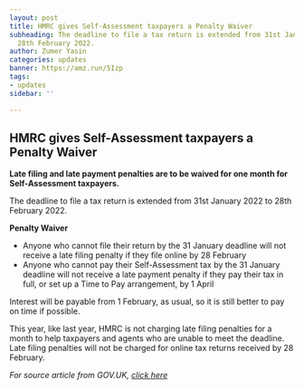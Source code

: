 ```yaml
---
layout: post
title: HMRC gives Self-Assessment taxpayers a Penalty Waiver
subheading: The deadline to file a tax return is extended from 31st January 2022 to
  28th February 2022.
author: Zumer Yasin
categories: updates
banner: https://amz.run/5Izp
tags:
- updates
sidebar: ''

---
```

## HMRC gives Self-Assessment taxpayers a Penalty Waiver

**Late filing and late payment penalties are to be waived for one month for Self-Assessment taxpayers.**

The deadline to file a tax return is extended from 31st January 2022 to 28th February 2022.

**Penalty Waiver**

* Anyone who cannot file their return by the 31 January deadline will not receive a late filing penalty if they file online by 28 February
* Anyone who cannot pay their Self-Assessment tax by the 31 January deadline will not receive a late payment penalty if they pay their tax in full, or set up a Time to Pay arrangement, by 1 April

Interest will be payable from 1 February, as usual, so it is still better to pay on time if possible.

This year, like last year, HMRC is not charging late filing penalties for a month to help taxpayers and agents who are unable to meet the deadline. Late filing penalties will not be charged for online tax returns received by 28 February.

_For source article from GOV.UK,_ [_click here_](https://bityl.co/AsWw "GOV.UK Official")